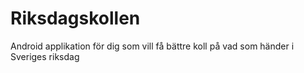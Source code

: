 # Riksdagskollen
Android applikation för dig som vill få bättre koll på vad som händer i Sveriges riksdag
